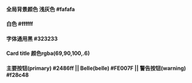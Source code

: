 ####  全局背景颜色 浅灰色  #fafafa
####  白色  #ffffff
#### 字体通用黑 #323233
#### Card  title 颜色rgba(69,90,100,.6)
####  主要按钮(primary) #2486ff || Belle(belle) #FE007F || 警告按钮(warning)  #f28c48
